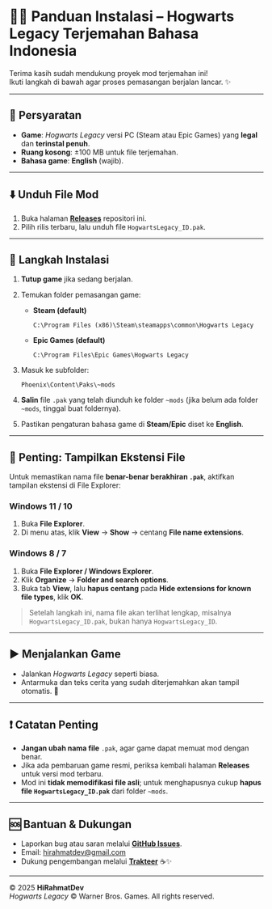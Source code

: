 # 🧙‍♀️ Panduan Instalasi – Hogwarts Legacy Terjemahan Bahasa Indonesia

Terima kasih sudah mendukung proyek mod terjemahan ini!  
Ikuti langkah di bawah agar proses pemasangan berjalan lancar. ✨

---

## 🔧 Persyaratan

- **Game**: _Hogwarts Legacy_ versi PC (Steam atau Epic Games) yang **legal** dan **terinstal penuh**.
- **Ruang kosong**: ±100 MB untuk file terjemahan.
- **Bahasa game**: **English** (wajib).

---

## ⬇️ Unduh File Mod

1. Buka halaman **[Releases](./releases)** repositori ini.
2. Pilih rilis terbaru, lalu unduh file `HogwartsLegacy_ID.pak`.

---

## 💾 Langkah Instalasi

1. **Tutup game** jika sedang berjalan.
2. Temukan folder pemasangan game:

   - **Steam (default)**

     ```text
     C:\Program Files (x86)\Steam\steamapps\common\Hogwarts Legacy
     ```

   - **Epic Games (default)**

     ```text
     C:\Program Files\Epic Games\Hogwarts Legacy
     ```

3. Masuk ke subfolder:

   ```text
   Phoenix\Content\Paks\~mods
   ```

4. **Salin** file `.pak` yang telah diunduh ke folder `~mods` (jika belum ada folder `~mods`, tinggal buat foldernya).
5. Pastikan pengaturan bahasa game di **Steam/Epic** diset ke **English**.

---

## 📝 Penting: Tampilkan Ekstensi File

Untuk memastikan nama file **benar-benar berakhiran `.pak`**, aktifkan tampilan ekstensi di File Explorer:

### Windows 11 / 10

1. Buka **File Explorer**.
2. Di menu atas, klik **View** → **Show** → centang **File name extensions**.

### Windows 8 / 7

1. Buka **File Explorer / Windows Explorer**.
2. Klik **Organize** → **Folder and search options**.
3. Buka tab **View**, lalu **hapus centang** pada **Hide extensions for known file types**, klik **OK**.

> Setelah langkah ini, nama file akan terlihat lengkap, misalnya `HogwartsLegacy_ID.pak`, bukan hanya `HogwartsLegacy_ID`.

---

## ▶️ Menjalankan Game

- Jalankan _Hogwarts Legacy_ seperti biasa.
- Antarmuka dan teks cerita yang sudah diterjemahkan akan tampil otomatis. 🌟

---

## ❗ Catatan Penting

- **Jangan ubah nama file** `.pak`, agar game dapat memuat mod dengan benar.
- Jika ada pembaruan game resmi, periksa kembali halaman **Releases** untuk versi mod terbaru.
- Mod ini **tidak memodifikasi file asli**; untuk menghapusnya cukup **hapus file `HogwartsLegacy_ID.pak`** dari folder `~mods`.

---

## 🆘 Bantuan & Dukungan

- Laporkan bug atau saran melalui **[GitHub Issues](./issues)**.
- Email: <hirahmatdev@gmail.com>
- Dukung pengembangan melalui **[Trakteer](https://teer.id/hirahmat.dev)** ☕✨

---

© 2025 **HiRahmatDev**  
_Hogwarts Legacy_ © Warner Bros. Games. All rights reserved.
